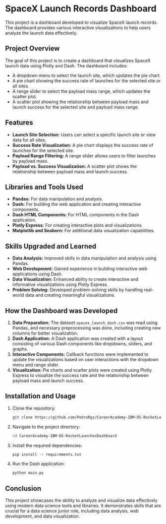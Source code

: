 # SpaceX Launch Records Dashboard

This project is a dashboard developed to visualize SpaceX launch records. The dashboard provides various interactive visualizations to help users analyze the launch data effectively.

## Project Overview

The goal of this project is to create a dashboard that visualizes SpaceX launch data using Plotly and Dash. The dashboard includes:
- A dropdown menu to select the launch site, which updates the pie chart.
- A pie chart showing the success rate of launches for the selected site or all sites.
- A range slider to select the payload mass range, which updates the scatter plot.
- A scatter plot showing the relationship between payload mass and launch success for the selected site and payload mass range.

## Features

- **Launch Site Selection:** Users can select a specific launch site or view data for all sites.
- **Success Rate Visualization:** A pie chart displays the success rate of launches for the selected site.
- **Payload Range Filtering:** A range slider allows users to filter launches by payload mass.
- **Payload vs. Success Visualization:** A scatter plot shows the relationship between payload mass and launch success.

## Libraries and Tools Used

- **Pandas:** For data manipulation and analysis.
- **Dash:** For building the web application and creating interactive components.
- **Dash HTML Components:** For HTML components in the Dash application.
- **Plotly Express:** For creating interactive plots and visualizations.
- **Matplotlib and Seaborn:** For additional data visualization capabilities.

## Skills Upgraded and Learned

- **Data Analysis:** Improved skills in data manipulation and analysis using Pandas.
- **Web Development:** Gained experience in building interactive web applications using Dash.
- **Data Visualization:** Enhanced ability to create interactive and informative visualizations using Plotly Express.
- **Problem Solving:** Developed problem-solving skills by handling real-world data and creating meaningful visualizations.

## How the Dashboard was Developed

1. **Data Preparation:** The dataset `spacex_launch_dash.csv` was read using Pandas, and necessary preprocessing was done, including creating new columns for better visualization.
2. **Dash Application:** A Dash application was created with a layout consisting of various Dash components like dropdowns, sliders, and graphs.
3. **Interactive Components:** Callback functions were implemented to update the visualizations based on user interactions with the dropdown menu and range slider.
4. **Visualization:** Pie charts and scatter plots were created using Plotly Express to visualize the success rate and the relationship between payload mass and launch success.

## Installation and Usage

1. Clone the repository:
   ```bash
   git clone https://github.com/PedroRgz/CareerAcademy-IBM-DS-RocketLaunchesDashboard.git
   ```
2. Navigate to the project directory:
   ```bash
   cd CareerAcademy-IBM-DS-RocketLaunchesDashboard
   ```
3. Install the required dependencies:
   ```bash
   pip install -r requirements.txt
   ```
4. Run the Dash application:
   ```bash
   python main.py
   ```

## Conclusion

This project showcases the ability to analyze and visualize data effectively using modern data science tools and libraries. It demonstrates skills that are crucial for a data science junior role, including data analysis, web development, and data visualization.
